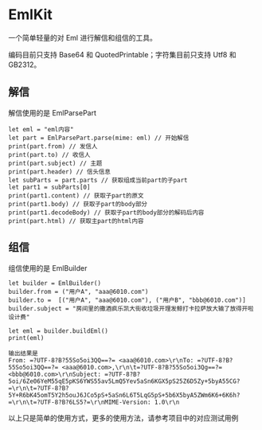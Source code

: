 # EmlKit

一个简单轻量的对 Eml 进行解信和组信的工具。

编码目前只支持 Base64 和 QuotedPrintable；字符集目前只支持 Utf8 和 GB2312。

## 解信

解信使用的是 EmlParsePart

```
let eml = "eml内容"
let part = EmlParsePart.parse(mime: eml) // 开始解信
print(part.from) // 发信人
print(part.to) // 收信人
print(part.subject) // 主题
print(part.header) // 信头信息
let subParts = part.parts // 获取组成当前part的子part
let part1 = subParts[0]
print(part1.content) // 获取子part的原文
print(part1.body) // 获取子part的body部分
print(part1.decodeBody) // 获取子part的body部分的解码后内容
print(part.html) // 获取主part的html内容
```

## 组信

组信使用的是 EmlBuilder

```
let builder = EmlBuilder()
builder.from = ("用户A", "aaa@6010.com")
builder.to =  [("用户A", "aaa@6010.com"), ("用户B", "bbb@6010.com")]
builder.subject = "房间里的撒酒疯乐凯大街收垃圾开理发鲸打卡拉萨放大输了放得开啦设计费"

let eml = builder.buildEml()
print(eml)

输出结果是
From: =?UTF-8?B?55So5oi3QQ==?= <aaa@6010.com>\r\nTo: =?UTF-8?B?55So5oi3QQ==?= <aaa@6010.com>,\r\n\t=?UTF-8?B?55So5oi3Qg==?= <bbb@6010.com>\r\nSubject: =?UTF-8?B?5oi/6Ze06YeM55qE5pKS6YWS55av5LmQ5Yev5aSn6KGX5pS25Z6D5Zy+5byA55CG?=\r\n\t=?UTF-8?B?5Y+R6bK45omT5Y2h5ouJ6JCo5pS+5aSn6L6T5LqG5pS+5b6X5byA5ZWm6K6+6K6h?=\r\n\t=?UTF-8?B?6LS5?=\r\nMIME-Version: 1.0\r\n
```

以上只是简单的使用方式，更多的使用方法，请参考项目中的对应测试用例